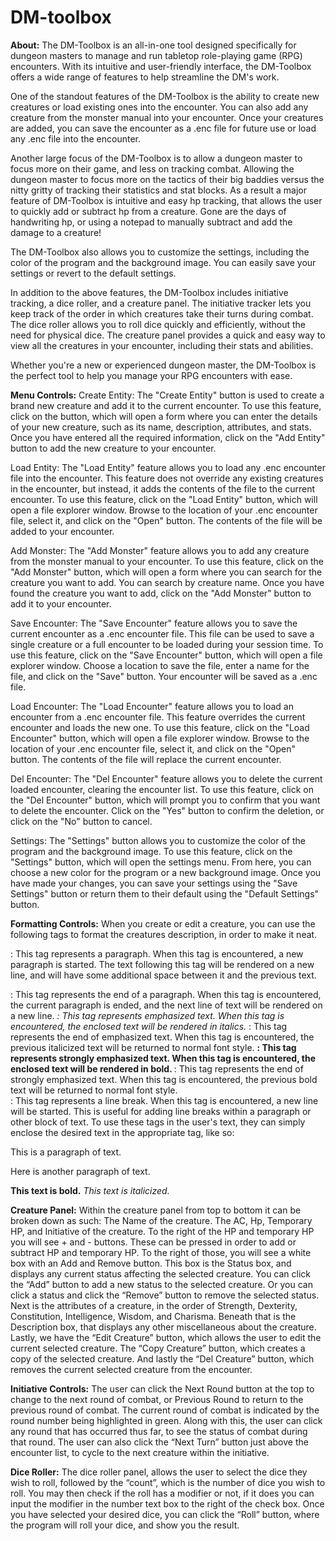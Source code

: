 # DM-toolbox
<strong>About:</strong>
The DM-Toolbox is an all-in-one tool designed specifically for dungeon masters to manage and run tabletop role-playing game (RPG) encounters. With its intuitive and user-friendly interface, the DM-Toolbox offers a wide range of features to help streamline the DM's work.

One of the standout features of the DM-Toolbox is the ability to create new creatures or load existing ones into the encounter. You can also add any creature from the monster manual into your encounter. Once your creatures are added, you can save the encounter as a .enc file for future use or load any .enc file into the encounter.

Another large focus of the DM-Toolbox is to allow a dungeon master to focus more on their game, and less on tracking combat. Allowing the dungeon master to focus more on the tactics of their big baddies versus the nitty gritty of tracking their statistics and stat blocks. As a result a major feature of DM-Toolbox is intuitive and easy hp tracking, that allows the user to quickly add or subtract hp from a creature. Gone are the days of handwriting hp, or using a notepad to manually subtract and add the damage to a creature!

The DM-Toolbox also allows you to customize the settings, including the color of the program and the background image. You can easily save your settings or revert to the default settings.

In addition to the above features, the DM-Toolbox includes initiative tracking, a dice roller, and a creature panel. The initiative tracker lets you keep track of the order in which creatures take their turns during combat. The dice roller allows you to roll dice quickly and efficiently, without the need for physical dice. The creature panel provides a quick and easy way to view all the creatures in your encounter, including their stats and abilities.

Whether you're a new or experienced dungeon master, the DM-Toolbox is the perfect tool to help you manage your RPG encounters with ease.



<strong>Menu Controls:</strong>
Create Entity:
The "Create Entity" button is used to create a brand new creature and add it to the current encounter. To use this feature, click on the button, which will open a form where you can enter the details of your new creature, such as its name, description, attributes, and stats. Once you have entered all the required information, click on the "Add Entity" button to add the new creature to your encounter.

Load Entity:
The "Load Entity" feature allows you to load any .enc encounter file into the encounter. This feature does not override any existing creatures in the encounter, but instead, it adds the contents of the file to the current encounter. To use this feature, click on the "Load Entity" button, which will open a file explorer window. Browse to the location of your .enc encounter file, select it, and click on the "Open" button. The contents of the file will be added to your encounter.

Add Monster:
The "Add Monster" feature allows you to add any creature from the monster manual to your encounter. To use this feature, click on the "Add Monster" button, which will open a form where you can search for the creature you want to add. You can search by creature name. Once you have found the creature you want to add, click on the "Add Monster" button to add it to your encounter.

Save Encounter:
The "Save Encounter" feature allows you to save the current encounter as a .enc encounter file. This file can be used to save a single creature or a full encounter to be loaded during your session time. To use this feature, click on the "Save Encounter" button, which will open a file explorer window. Choose a location to save the file, enter a name for the file, and click on the "Save" button. Your encounter will be saved as a .enc file.

Load Encounter:
The "Load Encounter" feature allows you to load an encounter from a .enc encounter file. This feature overrides the current encounter and loads the new one. To use this feature, click on the "Load Encounter" button, which will open a file explorer window. Browse to the location of your .enc encounter file, select it, and click on the "Open" button. The contents of the file will replace the current encounter.

Del Encounter:
The "Del Encounter" feature allows you to delete the current loaded encounter, clearing the encounter list. To use this feature, click on the "Del Encounter" button, which will prompt you to confirm that you want to delete the encounter. Click on the "Yes" button to confirm the deletion, or click on the "No" button to cancel.

Settings:
The "Settings" button allows you to customize the color of the program and the background image. To use this feature, click on the "Settings" button, which will open the settings menu. From here, you can choose a new color for the program or a new background image. Once you have made your changes, you can save your settings using the "Save Settings" button or return them to their default using the "Default Settings" button.


<strong>Formatting Controls:</strong>
When you create or edit a creature, you can use the following tags to format the creatures description, in order to make it neat.
<p>: This tag represents a paragraph. When this tag is encountered, a new paragraph is started. The text following this tag will be rendered on a new line, and will have some additional space between it and the previous text.
</p>: This tag represents the end of a paragraph. When this tag is encountered, the current paragraph is ended, and the next line of text will be rendered on a new line.
<em>: This tag represents emphasized text. When this tag is encountered, the enclosed text will be rendered in italics.
</em>: This tag represents the end of emphasized text. When this tag is encountered, the previous italicized text will be returned to normal font style.
<strong>: This tag represents strongly emphasized text. When this tag is encountered, the enclosed text will be rendered in bold.
</strong>: This tag represents the end of strongly emphasized text. When this tag is encountered, the previous bold text will be returned to normal font style.
<br>: This tag represents a line break. When this tag is encountered, a new line will be started. This is useful for adding line breaks within a paragraph or other block of text.
To use these tags in the user's text, they can simply enclose the desired text in the appropriate tag, like so:
<p>This is a paragraph of text.</p>
<p>Here is another paragraph of text.</p>
<strong>This text is bold.</strong>
<em>This text is italicized.</em>

<strong>Creature Panel:</strong>
Within the creature panel from top to bottom it can be broken down as such:
The Name of the creature.
The AC, Hp, Temporary HP, and Initiative of the creature. To the right of the HP and temporary HP you will see + and - buttons. These can be pressed in order to add or subtract HP and temporary HP. To the right of those, you will see a white box with an Add and Remove button. This box is the Status box, and displays any current status affecting the selected creature. You can click the “Add” button to add a new status to the selected creature. Or you can click a status and click the “Remove” button to remove the selected status.
Next is the attributes of a creature, in the order of Strength, Dexterity, Constitution, Intelligence, Wisdom, and Charisma.
Beneath that is the Description box, that displays any other miscellaneous about the creature.
Lastly, we have the “Edit Creature” button, which allows the user to edit the current selected creature. The “Copy Creature” button, which creates a copy of the selected creature. And lastly the “Del Creature” button, which removes the current selected creature from the encounter.

<strong>Initiative Controls:</strong>
The user can click the Next Round button at the top to change to the next round of combat, or Previous Round to return to the previous round of combat. The current round of combat is indicated by the round number being highlighted in green. Along with this, the user can click any round that has occurred thus far, to see the status of combat during that round.
The user can also click the “Next Turn” button just above the encounter list, to cycle to the next creature within the initiative.

<strong>Dice Roller:</strong>
The dice roller panel, allows the user to select the dice they wish to roll, followed by the “count”, which is the number of dice you wish to roll. You may then check if the roll has a modifier or not, if it does you can input the modifier in the number text box to the right of the check box. Once you have selected your desired dice, you can click the “Roll” button, where the program will roll your dice, and show you the result.


